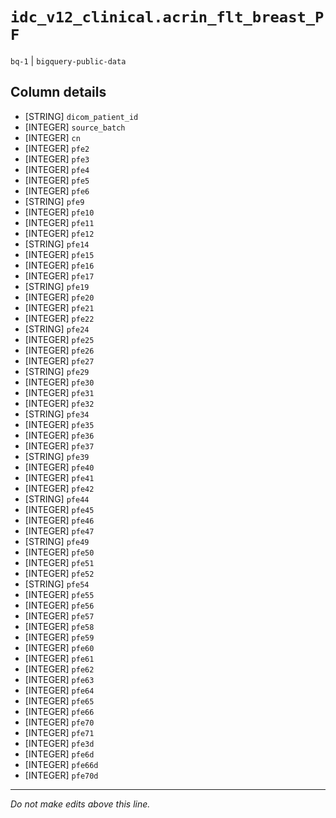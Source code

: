 # `idc_v12_clinical.acrin_flt_breast_PF`
`bq-1` | `bigquery-public-data`

## Column details
* [STRING]    `dicom_patient_id`
* [INTEGER]   `source_batch`
* [INTEGER]   `cn`
* [INTEGER]   `pfe2`
* [INTEGER]   `pfe3`
* [INTEGER]   `pfe4`
* [INTEGER]   `pfe5`
* [INTEGER]   `pfe6`
* [STRING]    `pfe9`
* [INTEGER]   `pfe10`
* [INTEGER]   `pfe11`
* [INTEGER]   `pfe12`
* [STRING]    `pfe14`
* [INTEGER]   `pfe15`
* [INTEGER]   `pfe16`
* [INTEGER]   `pfe17`
* [STRING]    `pfe19`
* [INTEGER]   `pfe20`
* [INTEGER]   `pfe21`
* [INTEGER]   `pfe22`
* [STRING]    `pfe24`
* [INTEGER]   `pfe25`
* [INTEGER]   `pfe26`
* [INTEGER]   `pfe27`
* [STRING]    `pfe29`
* [INTEGER]   `pfe30`
* [INTEGER]   `pfe31`
* [INTEGER]   `pfe32`
* [STRING]    `pfe34`
* [INTEGER]   `pfe35`
* [INTEGER]   `pfe36`
* [INTEGER]   `pfe37`
* [STRING]    `pfe39`
* [INTEGER]   `pfe40`
* [INTEGER]   `pfe41`
* [INTEGER]   `pfe42`
* [STRING]    `pfe44`
* [INTEGER]   `pfe45`
* [INTEGER]   `pfe46`
* [INTEGER]   `pfe47`
* [STRING]    `pfe49`
* [INTEGER]   `pfe50`
* [INTEGER]   `pfe51`
* [INTEGER]   `pfe52`
* [STRING]    `pfe54`
* [INTEGER]   `pfe55`
* [INTEGER]   `pfe56`
* [INTEGER]   `pfe57`
* [INTEGER]   `pfe58`
* [INTEGER]   `pfe59`
* [INTEGER]   `pfe60`
* [INTEGER]   `pfe61`
* [INTEGER]   `pfe62`
* [INTEGER]   `pfe63`
* [INTEGER]   `pfe64`
* [INTEGER]   `pfe65`
* [INTEGER]   `pfe66`
* [INTEGER]   `pfe70`
* [INTEGER]   `pfe71`
* [INTEGER]   `pfe3d`
* [INTEGER]   `pfe6d`
* [INTEGER]   `pfe66d`
* [INTEGER]   `pfe70d`

-------------------------------------------------------------------------------
*Do not make edits above this line.*
